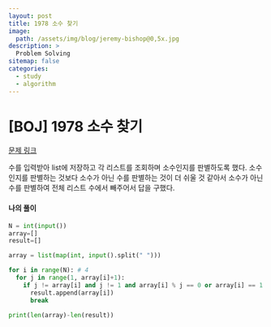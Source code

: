 ```yaml
---
layout: post
title: 1978 소수 찾기
image:
  path: /assets/img/blog/jeremy-bishop@0,5x.jpg
description: >
  Problem Solving
sitemap: false
categories:
  - study
  - algorithm
---
```


# [BOJ] 1978 소수 찾기

[문제 링크](https://boj.kr/1978)

수를 입력받아 list에 저장하고 각 리스트를 조회하며 소수인지를 판별하도록 했다.
소수인지를 판별하는 것보다 소수가 아닌 수를 판별하는 것이 더 쉬울 것 같아서
소수가 아닌 수를 판별하여 전체 리스트 수에서 빼주어서 답을 구했다.


#### 나의 풀이

```python
N = int(input())
array=[]
result=[]

array = list(map(int, input().split(" ")))

for i in range(N): # 4
  for j in range(1, array[i]+1):
    if j != array[i] and j != 1 and array[i] % j == 0 or array[i] == 1:
      result.append(array[i])
      break

print(len(array)-len(result))
```
